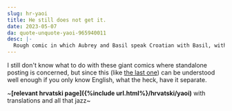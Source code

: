 ```yaml
---
slug: hr-yaoi
title: He still does not get it.
date: 2023-05-07
da: quote-unquote-yaoi-965940011
desc: |-
  Rough comic in which Aubrey and Basil speak Croatian with Basil, with semi-predictable results. Description & full translation on the page linked below.
---
```

I still don't know what to do with these giant comics where standalone posting is concerned, but since this (like [the last one](hr-tr)) can be understood well enough if you only know English, what the heck, have it separate.

~**[relevant <span lang="hr">hrvatski</span> page]({%include url.html%}/hrvatski/yaoi)** with translations and all that jazz~